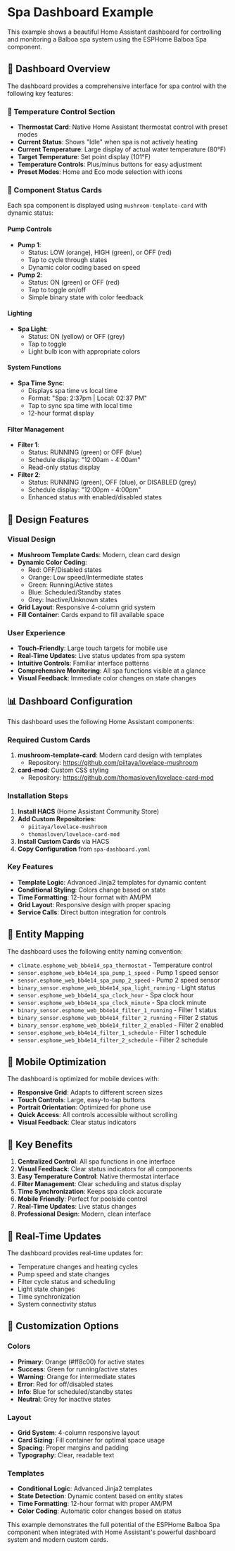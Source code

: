 # Spa Dashboard Example

This example shows a beautiful Home Assistant dashboard for controlling and monitoring a Balboa spa system using the ESPHome Balboa Spa component.

## 📱 Dashboard Overview

The dashboard provides a comprehensive interface for spa control with the following key features:

### 🎯 Temperature Control Section
- **Thermostat Card**: Native Home Assistant thermostat control with preset modes
- **Current Status**: Shows "Idle" when spa is not actively heating
- **Current Temperature**: Large display of actual water temperature (80°F)
- **Target Temperature**: Set point display (101°F)
- **Temperature Controls**: Plus/minus buttons for easy adjustment
- **Preset Modes**: Home and Eco mode selection with icons

### 🔧 Component Status Cards
Each spa component is displayed using `mushroom-template-card` with dynamic status:

#### Pump Controls
- **Pump 1**: 
  - Status: LOW (orange), HIGH (green), or OFF (red)
  - Tap to cycle through states
  - Dynamic color coding based on speed
- **Pump 2**: 
  - Status: ON (green) or OFF (red)
  - Tap to toggle on/off
  - Simple binary state with color feedback

#### Lighting
- **Spa Light**: 
  - Status: ON (yellow) or OFF (grey)
  - Tap to toggle
  - Light bulb icon with appropriate colors

#### System Functions
- **Spa Time Sync**: 
  - Displays spa time vs local time
  - Format: "Spa: 2:37pm | Local: 02:37 PM"
  - Tap to sync spa time with local time
  - 12-hour format display

#### Filter Management
- **Filter 1**: 
  - Status: RUNNING (green) or OFF (blue)
  - Schedule display: "12:00am - 4:00am"
  - Read-only status display
- **Filter 2**: 
  - Status: RUNNING (green), OFF (blue), or DISABLED (grey)
  - Schedule display: "12:00pm - 4:00pm"
  - Enhanced status with enabled/disabled states

## 🎨 Design Features

### Visual Design
- **Mushroom Template Cards**: Modern, clean card design
- **Dynamic Color Coding**: 
  - Red: OFF/Disabled states
  - Orange: Low speed/Intermediate states
  - Green: Running/Active states
  - Blue: Scheduled/Standby states
  - Grey: Inactive/Unknown states
- **Grid Layout**: Responsive 4-column grid system
- **Fill Container**: Cards expand to fill available space

### User Experience
- **Touch-Friendly**: Large touch targets for mobile use
- **Real-Time Updates**: Live status updates from spa system
- **Intuitive Controls**: Familiar interface patterns
- **Comprehensive Monitoring**: All spa functions visible at a glance
- **Visual Feedback**: Immediate color changes on state changes

## 📊 Dashboard Configuration

This dashboard uses the following Home Assistant components:

### Required Custom Cards
1. **mushroom-template-card**: Modern card design with templates
   - Repository: https://github.com/piitaya/lovelace-mushroom
2. **card-mod**: Custom CSS styling
   - Repository: https://github.com/thomasloven/lovelace-card-mod

### Installation Steps
1. **Install HACS** (Home Assistant Community Store)
2. **Add Custom Repositories**:
   - `piitaya/lovelace-mushroom`
   - `thomasloven/lovelace-card-mod`
3. **Install Custom Cards** via HACS
4. **Copy Configuration** from `spa-dashboard.yaml`

### Key Features
- **Template Logic**: Advanced Jinja2 templates for dynamic content
- **Conditional Styling**: Colors change based on state
- **Time Formatting**: 12-hour format with AM/PM
- **Grid Layout**: Responsive design with proper spacing
- **Service Calls**: Direct button integration for controls

## 🔧 Entity Mapping

The dashboard uses the following entity naming convention:
- `climate.esphome_web_bb4e14_spa_thermostat` - Temperature control
- `sensor.esphome_web_bb4e14_spa_pump_1_speed` - Pump 1 speed sensor
- `sensor.esphome_web_bb4e14_spa_pump_2_speed` - Pump 2 speed sensor
- `binary_sensor.esphome_web_bb4e14_spa_light_running` - Light status
- `sensor.esphome_web_bb4e14_spa_clock_hour` - Spa clock hour
- `sensor.esphome_web_bb4e14_spa_clock_minute` - Spa clock minute
- `binary_sensor.esphome_web_bb4e14_filter_1_running` - Filter 1 status
- `binary_sensor.esphome_web_bb4e14_filter_2_running` - Filter 2 status
- `binary_sensor.esphome_web_bb4e14_filter_2_enabled` - Filter 2 enabled
- `sensor.esphome_web_bb4e14_filter_1_schedule` - Filter 1 schedule
- `sensor.esphome_web_bb4e14_filter_2_schedule` - Filter 2 schedule

## 📱 Mobile Optimization

The dashboard is optimized for mobile devices with:
- **Responsive Grid**: Adapts to different screen sizes
- **Touch Controls**: Large, easy-to-tap buttons
- **Portrait Orientation**: Optimized for phone use
- **Quick Access**: All controls accessible without scrolling
- **Visual Feedback**: Clear status indicators

## 🎯 Key Benefits

1. **Centralized Control**: All spa functions in one interface
2. **Visual Feedback**: Clear status indicators for all components
3. **Easy Temperature Control**: Native thermostat interface
4. **Filter Management**: Clear scheduling and status display
5. **Time Synchronization**: Keeps spa clock accurate
6. **Mobile Friendly**: Perfect for poolside control
7. **Real-Time Updates**: Live status changes
8. **Professional Design**: Modern, clean interface

## 🔄 Real-Time Updates

The dashboard provides real-time updates for:
- Temperature changes and heating cycles
- Pump speed and state changes
- Filter cycle status and scheduling
- Light state changes
- Time synchronization
- System connectivity status

## 🎨 Customization Options

### Colors
- **Primary**: Orange (#ff8c00) for active states
- **Success**: Green for running/active states
- **Warning**: Orange for intermediate states
- **Error**: Red for off/disabled states
- **Info**: Blue for scheduled/standby states
- **Neutral**: Grey for inactive states

### Layout
- **Grid System**: 4-column responsive layout
- **Card Sizing**: Fill container for optimal space usage
- **Spacing**: Proper margins and padding
- **Typography**: Clear, readable text

### Templates
- **Conditional Logic**: Advanced Jinja2 templates
- **State Detection**: Dynamic content based on entity states
- **Time Formatting**: 12-hour format with proper AM/PM
- **Color Coding**: Automatic color changes based on status

This example demonstrates the full potential of the ESPHome Balboa Spa component when integrated with Home Assistant's powerful dashboard system and modern custom cards. 